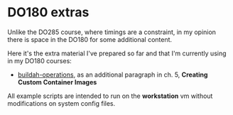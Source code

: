 # **DO180 extras**
Unlike the DO285 course, where timings are a constraint, in my opinion there is space in the DO180 for some additional content.

Here it's the extra material I've prepared so far and that I'm currently using in my DO180 courses:

- [buildah-operations](buildah-operations), as an additional paragraph in ch. 5, **Creating Custom Container Images**

All example scripts are intended to run on the **workstation** vm without modifications on system config files.
